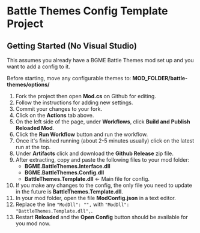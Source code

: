 # Battle Themes Config Template Project
## Getting Started (No Visual Studio)
This assumes you already have a BGME Battle Themes mod set up and you want to add a config to it.

Before starting, move any configurable themes to: **MOD_FOLDER/battle-themes/options/**

1. Fork the project then open **Mod.cs** on Github for editing.
2. Follow the instructions for adding new settings.
3. Commit your changes to your fork.
4. Click on the **Actions** tab above.
5. On the left side of the page, under **Workflows**, click **Build and Publish Reloaded Mod**.
6. Click the **Run Workflow** button and run the workflow.
7. Once it's finished running (about 2-5 minutes usually) click on the latest run at the top.
8. Under **Artifacts** click and download the **Github Release** zip file.
9. After extracting, copy and paste the following files to your mod folder:
    * **BGME.BattleThemes.Interface.dll**
    * **BGME.BattleThemes.Config.dll**
    * **BattleThemes.Template.dll** <- Main file for config.
10. If you make any changes to the config, the only file you need to update in the future is **BattleThemes.Template.dll**.
11. In your mod folder, open the file **ModConfig.json** in a text editor.
12. Replace the line `"ModDll": "",` with `"ModDll": "BattleThemes.Template.dll",`.
13. Restart **Reloaded** and the **Open Config** button should be available for you mod now.
